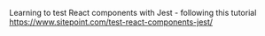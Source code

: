 Learning to test React components with Jest - following this tutorial https://www.sitepoint.com/test-react-components-jest/
